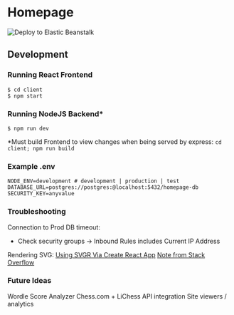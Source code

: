 # Homepage
![Deploy to Elastic Beanstalk](https://github.com/CJSantee/homepage/actions/workflows/eb-deploy.yaml/badge.svg)

## Development
### Running React Frontend
```
$ cd client
$ npm start
```

### Running NodeJS Backend*
```
$ npm run dev
```
\*Must build Frontend to view changes when being served by express: `cd client; npm run build`

### Example .env
```
NODE_ENV=development # development | production | test
DATABASE_URL=postgres://postgres:@localhost:5432/homepage-db
SECURITY_KEY=anyvalue
```

### Troubleshooting
Connection to Prod DB timeout:
- Check security groups -> Inbound Rules includes Current IP Address

Rendering SVG:
[Using SVGR Via Create React App](https://blog.logrocket.com/how-to-use-svgs-react/#using-svg-component)
[Note from Stack Overflow](https://stackoverflow.com/questions/59820954/syntaxerror-unknown-namespace-tags-are-not-supported-by-default)

### Future Ideas
Wordle Score Analyzer
Chess.com + LiChess API integration
Site viewers / analytics
